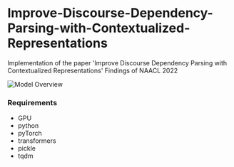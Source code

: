 # Improve-Discourse-Dependency-Parsing-with-Contextualized-Representations
Implementation of the paper 'Improve Discourse Dependency Parsing with Contextualized Representations'
Findings of NAACL 2022

<img src="files/8577595/DDP.model.overview.pdf" alt="Model Overview"/>

### Requirements
* GPU
* python
* pyTorch
* transformers
* pickle
* tqdm
